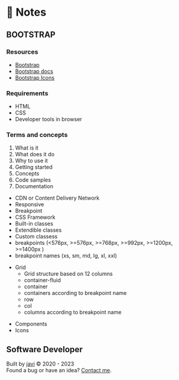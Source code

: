 # :memo: Notes
## BOOTSTRAP
### Resources
- [Bootstrap](https://getbootstrap.com/)
- [Bootstrap docs](https://getbootstrap.com/docs/)
- [Bootstrap Icons](https://icons.getbootstrap.com/)
### Requirements
- HTML
- CSS
- Developer tools in browser
### Terms and concepts
1. What is it
2. What does it do
3. Why to use it
4. Getting started
5. Concepts
6. Code samples
7. Documentation
- CDN or Content Delivery Network
- Responsive
- Breakpoint
- CSS Framework
- Built-in classes
- Extendible classes
- Custom classess
- breakpoints (<576px, >=576px, >=768px, >=992px, >=1200px, >=1400px )
- breakpoint names (xs, sm, md, lg, xl, xxl)
* Grid
  - Grid structure based on 12 columns
  - container-fluid
  - container
  - containers according to breakpoint name
  - row
  - col
  - columns according to breakpoint name
- Components
- Icons
## Software Developer
Built by [javi](https://github.com/javierandres-dev/) :copyright: 2020 - 2023  
Found a bug or have an idea? [Contact me](https://www.linkedin.com/in/javierandres-dev/).
